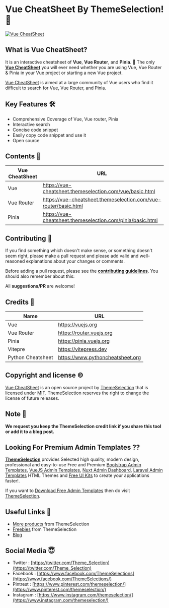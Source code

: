 # Vue CheatSheet By ThemeSelection! 🚀

[![Vue CheatSheet](https://ts-assets.b-cdn.net/ts-assets/vue-cheatsheet/marketing/github-banner.png)](https://vue-cheatsheet.themeselection.com)

## What is Vue CheatSheet?

It is an interactive cheatsheet of **Vue**, **Vue Router**, and **Pinia**. 🎊 The only **[Vue CheatSheet](https://vue-cheatsheet.themeselection.com/)** you will ever need whether you are using Vue, Vue Router & Pinia in your Vue project or starting a new Vue project.

[Vue CheatSheet](https://vue-cheatsheet.themeselection.com) is aimed at a large community of Vue users who find it difficult to search for Vue, Vue Router, and Pinia.

## Key Features 🛠

- Comprehensive Coverage of Vue, Vue router, Pinia
- Interactive search
- Concise code snippet
- Easily copy code snippet and use it
- Open source

## Contents 🤩

| Vue CheatSheet | URL |
|--|--|
| Vue | <https://vue-cheatsheet.themeselection.com/vue/basic.html> |
| Vue Router | <https://vue-cheatsheet.themeselection.com/vue-router/basic.html> |
| Pinia | <https://vue-cheatsheet.themeselection.com/pinia/basic.html> |

## Contributing 📝

If you find something which doesn't make sense, or something doesn't seem right, please make a pull request and please add valid and well-reasoned explanations about your changes or comments.

Before adding a pull request, please see the **[contributing guidelines](https://vue-cheatsheet.themeselection.com/contributing.html)**. You should also remember about this:

All **suggestions/PR** are welcome!

## Credits 🤘

| Name | URL |
|--|--|
| Vue | <https://vuejs.org> |
| Vue Router | <https://router.vuejs.org> |
| Pinia | <https://pinia.vuejs.org> |
| Vitepre | <https://vitepress.dev> |
| Python Cheatsheet | <https://www.pythoncheatsheet.org> |

## Copyright and license ©

[Vue CheatSheet](https://vue-cheatsheet.themeselection.com) is an open source project by [ThemeSelection](https://themeselection.com) that is licensed under [MIT](http://opensource.org/licenses/MIT). ThemeSelection reserves the right to change the license of future releases.

## Note 📒

**We request you keep the ThemeSelection credit link if you share this tool or add it to a blog post.**

## Looking For Premium Admin Templates ??

**[ThemeSelection](https://themeselection.com/)** provides Selected high quality, modern design, professional and easy-to-use Free and Premium [Bootstrap Admin Templates](https://themeselection.com/item/category/bootstrap-admin-template/), [VueJS Admin Templates](https://themeselection.com/item/category/vuejs-admin-templates/), [Nuxt Admin Dashboard](https://themeselection.com/item/category/nuxt-admin-template/), [Laravel Admin Templates](https://themeselection.com/item/category/laravel-admin-templates/) HTML Themes and [Free UI Kits](https://themeselection.com/item/category/free-ui-kits/) to create your applications faster!.

If you want to [Download Free Admin Templates](https://themeselection.com/item/category/free-admin-templates/m) then do visit [ThemeSelection](https://themeselection.com/).

## Useful Links 🔗

- [More products](https://themeselection.com/products/) from ThemeSelection
- [Freebies](https://themeselection.com/products/category/freebies/) from ThemeSelection
- [Blog](https://themeselection.com/blog/)

## Social Media 😇

- Twitter : [https://twitter.com/Theme_Selection](https://twitter.com/Theme_Selection)
- Facebook : [https://www.facebook.com/ThemeSelections](https://www.facebook.com/ThemeSelections/)
- Pintrest : [https://www.pinterest.com/themeselection/](https://www.pinterest.com/themeselection/)
- Instagram : [https://www.instagram.com/themeselection/](https://www.instagram.com/themeselection/)
